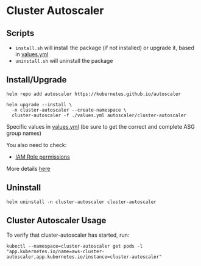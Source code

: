 # Cluster Autoscaler

## Scripts
 - `install.sh` will install the package (if not installed) or upgrade it, based in [values.yml](values.yml)
 - `uninstall.sh` will uninstall the package

## Install/Upgrade
```
helm repo add autoscaler https://kubernetes.github.io/autoscaler

helm upgrade --install \
  -n cluster-autoscaler --create-namespace \
  cluster-autoscaler -f ./values.yml autoscaler/cluster-autoscaler
```
Specific values in [values.yml](values.yml) (be sure to get the correct and complete ASG group names)

You also need to check:
 - [IAM Role permissions](https://artifacthub.io/packages/helm/cluster-autoscaler/cluster-autoscaler/9.1.0#aws---iam)

More details [here](https://github.com/kubernetes/autoscaler/tree/master/charts/cluster-autoscaler)

## Uninstall
```
helm uninstall -n cluster-autoscaler cluster-autoscaler
```

## Cluster Autoscaler Usage
To verify that cluster-autoscaler has started, run:
```
kubectl --namespace=cluster-autoscaler get pods -l "app.kubernetes.io/name=aws-cluster-autoscaler,app.kubernetes.io/instance=cluster-autoscaler"
```
